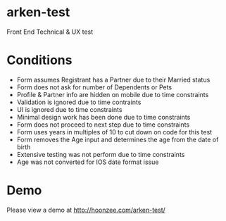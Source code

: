 # arken-test
Front End Technical &amp; UX test

# Conditions
* Form assumes Registrant has a Partner due to their Married status
* Form does not ask for number of Dependents or Pets
* Profile & Partner info are hidden on mobile due to time constraints
* Validation is ignored due to time contraints
* UI is ignored due to time constraints
* Minimal design work has been done due to time constraints
* Form does not proceed to next step due to time constraints
* Form uses years in multiples of 10 to cut down on code for this test
* Form removes the Age input and determines the age from the date of birth
* Extensive testing was not perform due to time constraints
* Age was not converted for IOS date format issue

# Demo
Please view a demo at http://hoonzee.com/arken-test/